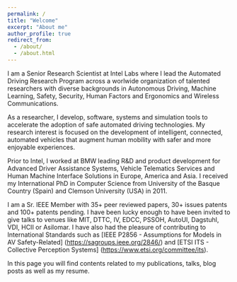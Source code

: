```yaml
---
permalink: /
title: "Welcome"
excerpt: "About me"
author_profile: true
redirect_from: 
  - /about/
  - /about.html
---
```


I am a Senior Research Scientist at Intel Labs where I lead the Automated Driving Research Program across a worlwide organization of talented researchers with diverse backgrounds in Autonomous Driving, Machine Learning, Safety, Security, Human Factors and Ergonomics and Wireless Communications. 

As a researcher, I develop, software, systems and simulation tools to accelerate the adoption of safe automated driving technologies. My research interest is focused on the development of intelligent, connected, automated vehicles that augment human mobility with safer and more enjoyable experiences. 

Prior to Intel, I worked at BMW leading R&D and product development for Advanced Driver Assistance Systems, Vehicle Telematics Services and Human Machine Interface Solutions in Europe, America and Asia. I received my International PhD in Computer Science from University of the Basque Country (Spain) and Clemson University (USA) in 2011.

I am a Sr. IEEE Member with 35+ peer reviewed papers, 30+ issues patents and 100+ patents pending. I have been lucky enough to have been invited to give talks to venues like MIT, DTTC, IV, EDCC, PSSOH, AutoUI, Dagstuhl, VDI, HCII or Asilomar. I have also had the pleasure of contributing to International Standards such as [IEEE P2856 - Assumptions for Models in AV Safety-Related] (https://sagroups.ieee.org/2846/) and [ETSI ITS - Collective Perception Systems] (https://www.etsi.org/committee/its).

In this page you will find contents related to my publications, talks, blog posts as well as my resume.
